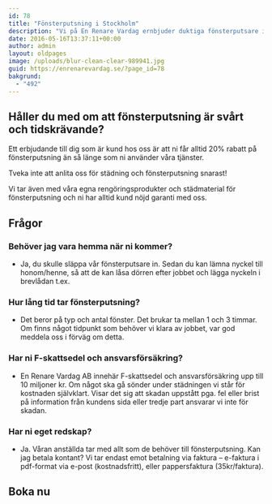```yaml
---
id: 78
title: "Fönsterputsning i Stockholm"
description: "Vi på En Renare Vardag ernbjuder duktiga fönsterputsare i Stockholm som kan göra jobbet åt er."
date: 2016-05-16T13:37:11+00:00
author: admin
layout: oldpages
image: /uploads/blur-clean-clear-989941.jpg
guid: https://enrenarevardag.se/?page_id=78
bakgrund:
  - "492"
---
```

## Håller du med om att fönsterputsning är svårt och tidskrävande?

 Ett erbjudande till dig som är kund hos oss är att ni får alltid 20% rabatt på fönsterputsning än så länge som ni använder våra tjänster.
 
 Tveka inte att anlita oss för städning och fönsterputsning snarast!
 
 Vi tar även med våra egna rengöringsprodukter och städmaterial för fönsterputsning och ni har alltid kund nöjd garanti med oss.

## Frågor

### Behöver jag vara hemma när ni kommer?
* Ja, du skulle släppa vår fönsterputsare in. Sedan du kan lämna nyckel till honom/henne, så att de kan låsa dörren efter jobbet och lägga nyckeln i brevlådan t.ex.
### Hur lång tid tar fönsterputsning?
* Det beror på typ och antal fönster. Det brukar ta mellan 1 och 3 timmar. Om finns något tidpunkt som behöver vi klara av jobbet, var god meddela oss i förväg om detta.
### Har ni F-skattsedel och ansvarsförsäkring?
* En Renare Vardag AB innehär F-skattsedel och ansvarsförsäkring upp till 10 miljoner kr. Om något ska gå sönder under städningen vi står för kostnaden självklart. Visar det sig att skadan uppstått pga. fel eller brist på information från kundens sida eller tredje part ansvarar vi inte för skadan.

### Har ni eget redskap?
* Ja. Våran anställda tar med allt som de behöver till fönsterputsning. Kan jag betala kontant? Vi tar endast emot betalning via faktura – e-faktura i pdf-format via e-post (kostnadsfritt), eller pappersfaktura (35kr/faktura).

## Boka nu

